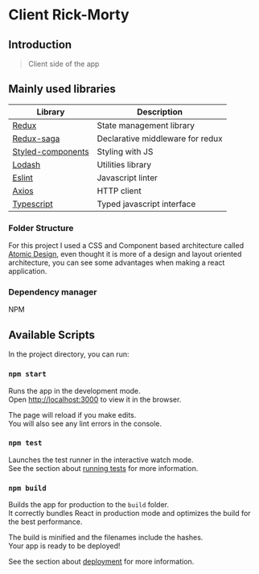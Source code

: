 # Client Rick-Morty

## Introduction

> Client side of the app

## Mainly used libraries

| Library | Description |
| --- | --- |
| [Redux](https://redux.js.org/) | State management library |
| [Redux-saga](https://redux-saga.js.org/) | Declarative middleware for redux |
| [Styled-components](https://styled-components.com/) | Styling with JS |
| [Lodash](https://lodash.com/) | Utilities library |
| [Eslint](https://eslint.org/) | Javascript linter |
| [Axios](https://github.com/axios/axios) | HTTP client |
| [Typescript](https://www.typescriptlang.org/) | Typed javascript interface |

### Folder Structure

For this project I used a CSS and Component based architecture called [Atomic Design](https://bradfrost.com/blog/post/atomic-web-design/), even thought it is more of a design and layout oriented architecture, you can see some advantages when making a react application.

### Dependency manager

NPM

## Available Scripts

In the project directory, you can run:

### `npm start`

Runs the app in the development mode.<br />
Open [http://localhost:3000](http://localhost:3000) to view it in the browser.

The page will reload if you make edits.<br />
You will also see any lint errors in the console.

### `npm test`

Launches the test runner in the interactive watch mode.<br />
See the section about [running tests](https://facebook.github.io/create-react-app/docs/running-tests) for more information.

### `npm build`

Builds the app for production to the `build` folder.<br />
It correctly bundles React in production mode and optimizes the build for the best performance.

The build is minified and the filenames include the hashes.<br />
Your app is ready to be deployed!

See the section about [deployment](https://facebook.github.io/create-react-app/docs/deployment) for more information.
